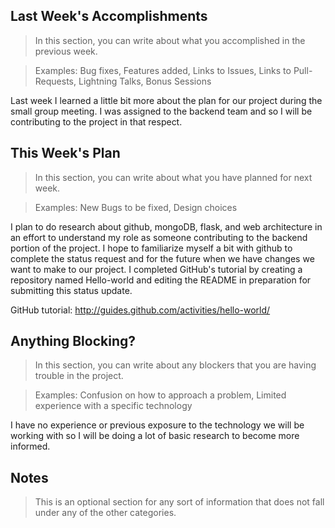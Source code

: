 ## Last Week's Accomplishments

> In this section, you can write about what you accomplished in the previous week.

> Examples:
> Bug fixes, Features added, Links to Issues, Links to Pull-Requests, Lightning Talks, Bonus Sessions

Last week I learned a little bit more about the plan for our project during the small group meeting. I was assigned to the backend team and so I will be contributing to the project in that respect. 

## This Week's Plan

> In this section, you can write about what you have planned for next week.

> Examples: New Bugs to be fixed, Design choices

I plan to do research about github, mongoDB, flask, and web architecture in an effort to understand my role as someone contributing to the backend portion of the project. I hope to familiarize myself a bit with github to complete the status request and for the future when we have changes we want to make to our project. I completed GitHub's tutorial by creating a repository named Hello-world and editing the README in preparation for submitting this status update. 

GitHub tutorial:
http://guides.github.com/activities/hello-world/

## Anything Blocking?

> In this section, you can write about any blockers that you are having trouble in the project.

> Examples: Confusion on how to approach a problem, Limited experience with a specific technology

I have no experience or previous exposure to the technology we will be working with so I will be doing a lot of basic research to become more informed. 

## Notes

> This is an optional section for any sort of information that does not fall under any of the other categories.

